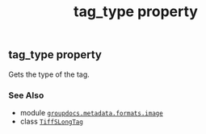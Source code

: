 ﻿---
title: tag_type property
second_title: GroupDocs.Metadata for Python via .NET API References
description: 
type: docs
url: /python-net/groupdocs.metadata.formats.image/tiffslongtag/tag_type/
is_root: false
weight: 70
---

## tag_type property


Gets the type of the tag.

### See Also
* module [`groupdocs.metadata.formats.image`](../../)
* class [`TiffSLongTag`](/metadata/python-net/groupdocs.metadata.formats.image/tiffslongtag)
